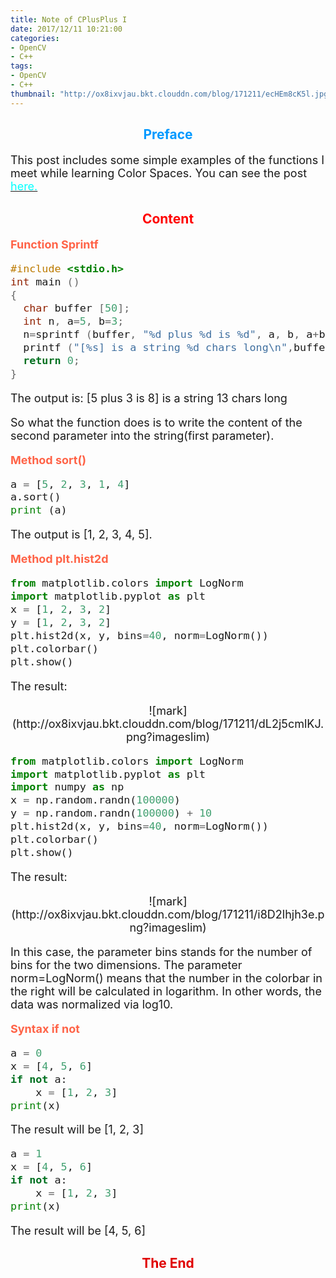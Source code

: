 ```yaml
---
title: Note of CPlusPlus I
date: 2017/12/11 10:21:00
categories:
- OpenCV
- C++
tags:
- OpenCV
- C++
thumbnail: "http://ox8ixvjau.bkt.clouddn.com/blog/171211/ecHEm8cK5l.jpg"
---
```


## <font color=#0099ff><center> Preface </center></font> ##

<font size=4>

This post includes some simple examples of the functions I meet while learning Color Spaces. You can see the post [<font color=cyan>here.</font>](https://evilperfectionist.github.io/ColorSpaces/)

</font>

## <font color=red><center> Content </center></font> ##

<font size=4>

<Strong><font color=tomato>Function Sprintf </font></strong>

```cpp
#include <stdio.h>
int main ()
{
  char buffer [50];
  int n, a=5, b=3;
  n=sprintf (buffer, "%d plus %d is %d", a, b, a+b);
  printf ("[%s] is a string %d chars long\n",buffer,n);
  return 0;
}
```
The output is: [5 plus 3 is 8] is a string 13 chars long

So what the function does is to write the content of the second parameter into the string(first parameter).

<Strong><font color=tomato>Method sort() </font></strong>

```python
a = [5, 2, 3, 1, 4]
a.sort()
print (a)
```
The output is [1, 2, 3, 4, 5].

<Strong><font color=tomato>Method plt.hist2d </font></strong>

```python
from matplotlib.colors import LogNorm
import matplotlib.pyplot as plt
x = [1, 2, 3, 2]
y = [1, 2, 3, 2]
plt.hist2d(x, y, bins=40, norm=LogNorm())
plt.colorbar()
plt.show()
```
The result:

<center>
![mark](http://ox8ixvjau.bkt.clouddn.com/blog/171211/dL2j5cmlKJ.png?imageslim)
</center>

```python
from matplotlib.colors import LogNorm
import matplotlib.pyplot as plt
import numpy as np
x = np.random.randn(100000)
y = np.random.randn(100000) + 10
plt.hist2d(x, y, bins=40, norm=LogNorm())
plt.colorbar()
plt.show()
```
The result:

<center>
![mark](http://ox8ixvjau.bkt.clouddn.com/blog/171211/i8D2lhjh3e.png?imageslim)
</center>

In this case, the parameter bins stands for the number of bins for the two dimensions. The parameter norm=LogNorm() means that the number in the colorbar in the right will be calculated in logarithm. In other words, the data was normalized via log10.

<Strong><font color=tomato>Syntax if not </font></strong>

```python
a = 0
x = [4, 5, 6]
if not a:
    x = [1, 2, 3]
print(x)
```
The result will be [1, 2, 3]

```python
a = 1
x = [4, 5, 6]
if not a:
    x = [1, 2, 3]
print(x)
```
The result will be [4, 5, 6]

</font>

## <font color=yellowish><center>The End</center> ##
